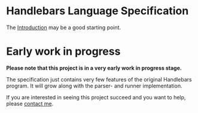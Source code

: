 # Handlebars Language Specification

The [Introduction](./01-introduction/) may be a good starting point.

# Early work in progress

**Please note that this project is in a very early work in progress stage.**

The specification just contains very few features of the original Handlebars program. It will grow along with the parser- and runner implementation.

If you are interested in seeing this project succeed and you want to help, please [contact me](https://github.com/nknapp).

